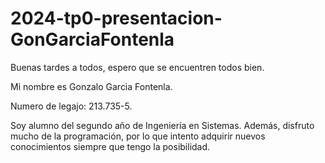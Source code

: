 # 2024-tp0-presentacion-GonGarciaFontenla
Buenas tardes a todos, espero que se encuentren todos bien.

Mi nombre es Gonzalo Garcia Fontenla. 

Numero de legajo: 213.735-5.

Soy alumno del segundo año de Ingeniería en Sistemas. Además, disfruto mucho de la programación, por lo que intento adquirir nuevos conocimientos siempre que tengo la posibilidad.
